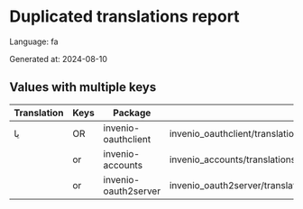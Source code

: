 # Duplicated translations report

Language: fa

Generated at: 2024-08-10


## Values with multiple keys


| Translation | Keys | Package | File |
|-------------|------| --- | --- |
| یا| OR | invenio-oauthclient | invenio_oauthclient/translations/fa/LC_MESSAGES/messages.po |
|| or | invenio-accounts | invenio_accounts/translations/fa/LC_MESSAGES/messages.po |
|| or | invenio-oauth2server | invenio_oauth2server/translations/fa/LC_MESSAGES/messages.po |
